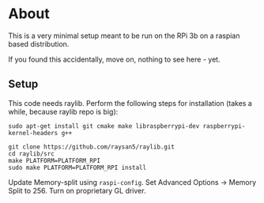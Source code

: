 # About

This is a very minimal setup meant to be run on the RPi 3b on a raspian based distribution.

If you found this accidentally, move on, nothing to see here - yet.


## Setup
This code needs raylib. Perform the following steps for installation (takes a while, because raylib repo is big):

```
sudo apt-get install git cmake make libraspberrypi-dev raspberrypi-kernel-headers g++

git clone https://github.com/raysan5/raylib.git
cd raylib/src
make PLATFORM=PLATFORM_RPI
sudo make PLATFORM=PLATFORM_RPI install
```

Update Memory-split using `raspi-config`. Set Advanced Options -> Memory Split to 256. Turn on proprietary GL driver.
